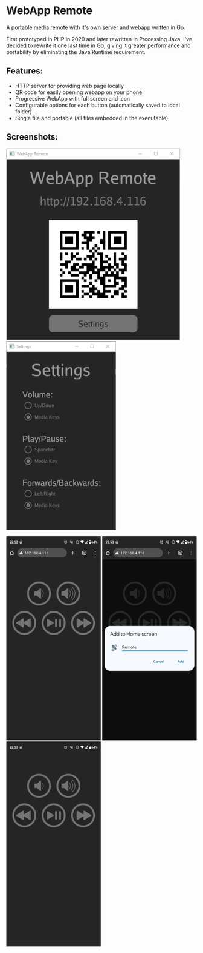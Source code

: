 # WebApp Remote
A portable media remote with it's own server and webapp written in Go.

First prototyped in PHP in 2020 and later rewritten in Processing Java, I've decided to rewrite it one last time in Go, giving it greater performance and portability by eliminating the Java Runtime requirement.

## Features:
- HTTP server for providing web page locally
- QR code for easily opening webapp on your phone
- Progressive WebApp with full screen and icon
- Configurable options for each button (automatically saved to local folder)
- Single file and portable (all files embedded in the executable)

## Screenshots:
<img src="screenshots/main.PNG?raw=true" alt="Main screen" width="460"/> <img src="screenshots/settings.PNG?raw=true" alt="Settings page" width="290"/>

<img src="screenshots/mobile.png?raw=true" alt="Mobile Web Page" width="250"/> <img src="screenshots/add_to_home.png?raw=true" alt="Add to Home Screen" width="250"/> <img src="screenshots/webapp.png?raw=true" alt="WebApp" width="250"/>
